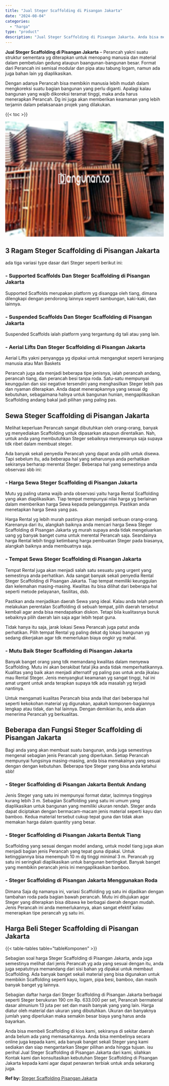```yaml
---
title: "Jual Steger Scaffolding di Pisangan Jakarta"
date: "2024-08-04"
categories: 
  - "harga"
type: "product"
description: "Jual Steger Scaffolding di Pisangan Jakarta. Anda bisa membeli Scaffolding di kios kami, sekiranya di sekitar daerah anda belum ada yang memasarkannya. Anda..."
---
```


**Jual Steger Scaffolding di Pisangan Jakarta** – Perancah yakni suatu struktur sementara yg diterapkan untuk menopang manusia dan material dalam pembetulan gedung ataupun baangunan-bangunan besar. Format dari Perancah ini semisal modular dan pipa atau tabung logam, namun ada juga bahan lain yg diaplikasikan.

Dengan adanya Perancah bisa membikin manusia lebih mudah dalam mengkoreksi suatu bagian bangunan yang perlu diganti. Apalagi kalau bangunan yang wajib dikoreksi teramat tinggi, maka anda harus menerapkan Perancah. Dg ini juga akan memberikan keamanan yang lebih terjamin dalam pelaksanaan projek yang dilakukan.

{{< toc >}}

![Jual Steger Scaffolding di Pisangan Jakarta](/images/sewa-scaffolding-steger-13.png)

## 3 Ragam Steger Scaffolding di Pisangan Jakarta

ada tiga variasi type dasar dari Steger seperti berikut ini:

### \- Supported Scaffolds Dan Steger Scaffolding di Pisangan Jakarta

Supported Scaffolds merupakan platform yg disangga oleh tiang, dimana dilengkapi dengan pendorong lainnya seperti sambungan, kaki-kaki, dan lainnya.

### \- Suspended Scaffolds Dan Steger Scaffolding di Pisangan Jakarta

Suspended Scaffolds ialah platform yang tergantung dg tali atau yang lain.

### \- Aerial Lifts Dan Steger Scaffolding di Pisangan Jakarta

Aerial Lifts yakni penyangga yg dipakai untuk mengangkat seperti keranjang manusia atau Man Baskets

Perancah juga ada menjadi beberapa tipe jenisnya, ialah perancah andang, perancah tiang, dan perancah besi tanpa roda. Satu-satu mempunyai keunggulan dan sisi negative tersendiri yang menghasilkan Steger lebih pas dan nyaman diterapkan. Anda dapat menerapkannya yang sesuai dg kebutuhan, sebagaimana halnya untuk bangunan hunian, mengaplikasikan Scaffolding andang bakal jadi pilihan yang paling pas.

## Sewa Steger Scaffolding di Pisangan Jakarta

Melihat keperluan Perancah sangat dibutuhkan oleh orang-orang, banyak yg menyediakan Scaffolding untuk dipasarkan ataupun direntalkan. Nah, untuk anda yang membutuhkan Steger sebaiknya menyewanya saja supaya tdk ribet dalam membuat steger.

Ada banyak sekali penyedia Perancah yang dapat anda pilih untuk disewa. Tapi sebelum itu, ada beberapa hal yang seharusnya anda perhatikan sekiranya berharap merental Steger. Beberapa hal yang semestinya anda observasi sbb ini:

### \- Harga Sewa Steger Scaffolding di Pisangan Jakarta

Mutu yg paling utama wajib anda observasi yaitu harga Rental Scaffolding yang akan diaplikasikan. Tiap tempat mempunyai nilai harga yg berlainan dalam memberikan harga Sewa kepada pelanggannya. Pastikan anda menetapkan harga Sewa yang pas.

Harga Rental yg lebih murah pastinya akan menjadi serbuan orang-orang. Karenanya dari itu, alangkah baiknya anda mencari harga Sewa Steger Scaffolding di Pisangan Jakarta yg murah supaya anda tidak mengeluarkan uang yg banyak banget cuma untuk merental Perancah saja. Seandainya harga Rental lebih tinggi ketimbang harga pembuatan Steger pada biasanya, alangkah baiknya anda membuatnya saja.

### \- Tempat Sewa Steger Scaffolding di Pisangan Jakarta

Tempat Rental juga akan menjadi salah satu sesuatu yang urgent yang semestinya anda perhatikan. Ada sangat banyak sekali penyedia Rental Steger Scaffolding di Pisangan Jakarta. Tiap tempat memiliki keunggulan dan kelemahan masing-masing. Kwalitas itu bisa dilihat dari beberapa hal seperti metode pelayanan, fasilitas, dsb.

Pastikan anda menjadikan daerah Sewa yang ideal. Kalau anda telah pernah melakukan perentalan Scaffolding di sebuah tempat, pilih daerah tersebut kembali agar anda bisa mendapatkan diskon. Tetapi bila kualitasnya buruk sebaiknya pilih daerah lain saja agar lebih tepat guna.

Tidak hanya itu saja, jarak lokasi Sewa Perancah juga patut anda perhatikan. Pilih tempat Rental yg paling dekat dg lokasi bangunan yg sedang dikerjakan agar tdk memerlukan biaya ongkir yg mahal.

### \- Mutu Baik Steger Scaffolding di Pisangan Jakarta

Banyak banget orang yang tdk memandang kwalitas dalam menyewa Scaffolding. Mutu ini akan berakibat fatal jika anda tidak memperhatikannya. Kualitas yang baik akan menjadi alternatif yg paling pas untuk anda jikalau mau Rental Steger. Jenis menyangkut keamanan yg sangat tinggi, hal ini amat urgent untuk anda terapkan supaya tdk ada masalah yg terjadi nantinya.

Untuk mengamati kualitas Perancah bisa anda lihat dari beberapa hal seperti kekokohan material yg digunakan, apakah komponen-bagiannya lengkap atau tidak, dan hal lainnya. Dengan demikian itu, anda akan menerima Perancah yg berkualitas.

## Beberapa dan Fungsi Steger Scaffolding di Pisangan Jakarta

Bagi anda yang akan membuat suatu bangunan, anda juga semestinya mengenal sebagian jenis Perancah yang diperlukan. Setiap Perancah mempunyai fungsinya masing-masing, anda bisa memakainya yang sesuai dengan dengan kebutuhan. Beberapa tipe Steger yang bisa anda ketahui sbb!

### \- Steger Scaffolding di Pisangan Jakarta Bentuk Andang

Jenis Steger yang satu ini mempunyai format datar, lazimnya tingginya kurang lebih 3 m. Sebagian Scaffolding yang satu ini umum yang diaplikasikan untuk bangunan yang memiliki ukuran rendah. Steger anda dapat diciptakan dengan bermacam-macam jenis material seperti kayu dan bamboo. Kedua material tersebut cukup tepat guna dan tidak akan memakan harga dalam quantity yang besar.

### \- Steger Scaffolding di Pisangan Jakarta Bentuk Tiang

Scaffolding yang sesuai dengan model andang, untuk model tiang juga akan menjadi bagian jenis Perancah yang tepat guna dipakai. Untuk ketinggiannya bisa menempuh 10 m dg tinggi minimal 3 m. Perancah yg satu ini seringkali diaplikasikan untuk bangunan bertingkat. Banyak banget yang membikin perancah jenis ini mengaplikasikan bamboo.

### \- Steger Scaffolding di Pisangan Jakarta Menggunakan Roda

Dimana Saja dg namanya ini, variasi Scaffolding yg satu ini dijadikan dengan tambahan roda pada bagian bawah perancah. Mutu ini ditujukan agar Steger yang diterapkan bisa dibawa ke berbagai daerah dengan mudah. Jenis Perancah ini anda memerlukannya, akan sangat efektif kalau menerapkan tipe perancah yg satu ini.

## Harga Beli Steger Scaffolding di Pisangan Jakarta

{{< table-tables table="tableKomponen" >}}

Sebagian soal harga Steger Scaffolding di Pisangan Jakarta, anda juga semestinya melihat dari jenis Perancah yg ada yang sesuai dengan itu, anda juga sepatutnya memandang dari sisi bahan yg dipakai untuk membaut Scaffolding. Ada banyak banget sekali material yang bisa digunakan untuk membikin Scaffolding seperti kayu, logam, pipa besi, bamboo, dan masih banyak banget yg lainnya.

Sebagian daftar harga dari Steger Scaffolding di Pisangan Jakarta berbagai seperti Steger berukuran 190 cm Rp. 633.000 per set, Perancah bermaterial dasar almunium 13 juta per set dan masih banyak yang yang lain. Harga diatur oleh material dan ukuran yang dibutuhkan. Ukuran dan banyaknya jumlah yang diperlukan maka semakin besar biaya yang harus anda bayarkan.

Anda bisa membeli Scaffolding di kios kami, sekiranya di sekitar daerah anda belum ada yang memasarkannya. Anda bisa membelinya secara online juga kepada kami, ada banyak banget sekali Steger yang kami sediakan dan siap mengantarkan Steger pilihan anda hingga tujuan. isu perihal Jual Steger Scaffolding di Pisangan Jakarta dari kami, silahkan Kontak kami dan konsultasikan kebutuhan Steger Scaffolding di Pisangan Jakarta kepada kami agar dapat penawran terbiak untuk anda sekarang juga.

**Ref by:** [Steger Scaffolding Pisangan Jakarta](https://id.wikipedia.org/wiki/Steger)
